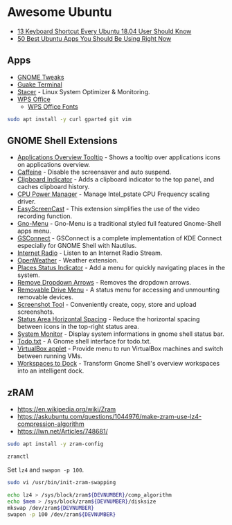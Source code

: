 # Awesome Ubuntu

- [13 Keyboard Shortcut Every Ubuntu 18.04 User Should Know](https://itsfoss.com/ubuntu-shortcuts/)
- [50 Best Ubuntu Apps You Should Be Using Right Now](https://itsfoss.com/best-ubuntu-apps/)

## Apps

- [GNOME Tweaks](https://linuxconfig.org/how-to-install-tweak-tool-on-ubuntu-18-04-bionic-beaver-linux)
- [Guake Terminal](http://guake-project.org)
- [Stacer](https://oguzhaninan.github.io/Stacer-Web/) - Linux System Optimizer & Monitoring.
- [WPS Office](https://www.wps.com/office/linux)
  - [WPS Office Fonts](https://github.com/IamDH4/ttf-wps-fonts)
  
```sh
sudo apt install -y curl gparted git vim
```

## GNOME Shell Extensions

- [Applications Overview Tooltip](https://extensions.gnome.org/extension/1071/applications-overview-tooltip/) - Shows a tooltip over applications icons on applications overview.
- [Caffeine](https://extensions.gnome.org/extension/517/caffeine/) - Disable the screensaver and auto suspend.
- [Clipboard Indicator](https://extensions.gnome.org/extension/779/clipboard-indicator/) - Adds a clipboard indicator to the top panel, and caches clipboard history.
- [CPU Power Manager](https://extensions.gnome.org/extension/945/cpu-power-manager/) - Manage Intel_pstate CPU Frequency scaling driver.
- [EasyScreenCast](https://extensions.gnome.org/extension/690/easyscreencast/) - This extension simplifies the use of the video recording function.
- [Gno-Menu](https://extensions.gnome.org/extension/608/gnomenu/) - Gno-Menu is a traditional styled full featured Gnome-Shell apps menu.
- [GSConnect](https://extensions.gnome.org/extension/1319/gsconnect/) - GSConnect is a complete implementation of KDE Connect especially for GNOME Shell with Nautilus.
- [Internet Radio](https://extensions.gnome.org/extension/836/internet-radio/) - Listen to an Internet Radio Stream.
- [OpenWeather](https://extensions.gnome.org/extension/750/openweather/) - Weather extension.
- [Places Status Indicator](https://extensions.gnome.org/extension/8/places-status-indicator/) - Add a menu for quickly navigating places in the system.
- [Remove Dropdown Arrows](https://extensions.gnome.org/extension/800/remove-dropdown-arrows/) - Removes the dropdown arrows.
- [Removable Drive Menu](https://extensions.gnome.org/extension/7/removable-drive-menu/) - A status menu for accessing and unmounting removable devices.
- [Screenshot Tool](https://extensions.gnome.org/extension/1112/screenshot-tool/) - Conveniently create, copy, store and upload screenshots.
- [Status Area Horizontal Spacing](https://extensions.gnome.org/extension/355/status-area-horizontal-spacing/) - Reduce the horizontal spacing between icons in the top-right status area.
- [System Monitor](https://extensions.gnome.org/extension/120/system-monitor/) - Display system informations in gnome shell status bar.
- [Todo.txt](https://extensions.gnome.org/extension/570/todotxt/) - A Gnome shell interface for todo.txt.
- [VirtualBox applet](https://extensions.gnome.org/extension/1415/virtualbox-applet/) - Provide menu to run VirtualBox machines and switch between running VMs.
- [Workspaces to Dock](https://extensions.gnome.org/extension/427/workspaces-to-dock/) - Transform Gnome Shell's overview workspaces into an intelligent dock.

## zRAM

- https://en.wikipedia.org/wiki/Zram
- https://askubuntu.com/questions/1044976/make-zram-use-lz4-compression-algorithm
- https://lwn.net/Articles/748681/

```sh
sudo apt install -y zram-config

zramctl
```

Set `lz4` and `swapon -p 100`.
```sh
sudo vi /usr/bin/init-zram-swapping

echo lz4 > /sys/block/zram${DEVNUMBER}/comp_algorithm
echo $mem > /sys/block/zram${DEVNUMBER}/disksize
mkswap /dev/zram${DEVNUMBER}
swapon -p 100 /dev/zram${DEVNUMBER}
```

